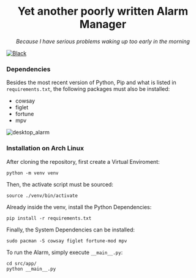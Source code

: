 <div align="center">
  <h1>Yet another poorly written Alarm Manager</h1>
  <p><i>Because I have serious problems waking up too early in the morning</i></p>
</div>

[![Black](https://img.shields.io/badge/code%20style-black-000000)](https://github.com/ambv/black)

### Dependencies

Besides the most recent version of Python, Pip and what is listed in `requirements.txt`, the following packages must also be installed:

* cowsay
* figlet
* fortune
* mpv

![desktop_alarm](https://user-images.githubusercontent.com/63078965/175437725-9f3faa24-040f-48c6-8665-e5b7e457f625.png)

### Installation on Arch Linux

After cloning the repository, first create a Virtual Enviroment:

```console
python -m venv venv
```

Then, the activate script must be sourced:

```console
source ./venv/bin/activate
```

Already inside the venv, install the Python Dependencies:

```console
pip install -r requirements.txt
```

Finally, the System Dependencies can be installed:

```console
sudo pacman -S cowsay figlet fortune-mod mpv
```

To run the Alarm, simply execute `__main__.py`:

```console
cd src/app/
python __main__.py
```
